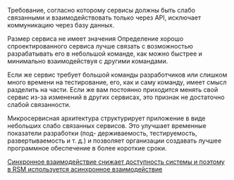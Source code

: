 Требование, согласно которому сервисы должны быть слабо связанными и взаимодействовать только через API, исключает коммуникацию через базу данных.

Размер сервиса не имеет значения
Определение хорошо спроектированного сервиса лучше связать с возможностью разрабатывать его в небольшой команде, как можно быстрее и минимально взаимодействуя с другими командами.

Если же сервис тре­бует большой команды разработчиков или слишком много времени на тестирование, его, как и саму команду, имеет смысл разделить на части. Если же вам постоянно приходится менять свой сервис из-за изменений в других сервисах, это признак не­ достаточно слабой связанности.

Микросервисная архитектура структурирует приложение в виде небольших слабо связанных сервисов. Это улучшает временные показатели разработки (под- держиваемость, тестируемость, развертываемость и т. д.) и позволяет организации создавать лучшее программное обеспечение в более короткие сроки.

<u>Синхронное взаимодействие снижает доступность системы и поэтому в RSM используется асинхронное взаимодействие</u>

